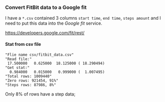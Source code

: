 ### Convert FitBit data to a Google fit

I have a `*.csv` contained 3 columns `start time`, `end time`, `steps amount` and  I need to put this data into the *Google fit* service.

https://developers.google.com/fit/rest/

#### Stat from csv file
```
"Flie name csv/fitbit_data.csv"
"Read file:"
 17.500000   0.625000  18.125000 ( 18.290494)
"Get stat:"
  0.984000   0.015000   0.999000 (  1.007495)
"Total rows: 1009440"
"Zero rows: 921454, 91%"
"Steps rows: 87986, 8%"
```

Only 8% of rows have a step data;

